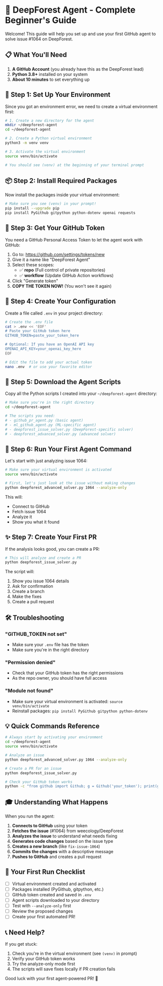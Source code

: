 # 🌲 DeepForest Agent - Complete Beginner's Guide

Welcome! This guide will help you set up and use your first GitHub agent to solve issue #1064 on DeepForest.

## 📋 What You'll Need

1. **A GitHub Account** (you already have this as the DeepForest lead)
2. **Python 3.8+** installed on your system
3. **About 10 minutes** to set everything up

## 🚀 Step 1: Set Up Your Environment

Since you got an environment error, we need to create a virtual environment first:

```bash
# 1. Create a new directory for the agent
mkdir ~/deepforest-agent
cd ~/deepforest-agent

# 2. Create a Python virtual environment
python3 -m venv venv

# 3. Activate the virtual environment
source venv/bin/activate

# You should see (venv) at the beginning of your terminal prompt
```

## 📦 Step 2: Install Required Packages

Now install the packages inside your virtual environment:

```bash
# Make sure you see (venv) in your prompt!
pip install --upgrade pip
pip install PyGithub gitpython python-dotenv openai requests
```

## 🔑 Step 3: Get Your GitHub Token

You need a GitHub Personal Access Token to let the agent work with GitHub:

1. Go to: https://github.com/settings/tokens/new
2. Give it a name like "DeepForest Agent"
3. Select these scopes:
   - ✅ **repo** (Full control of private repositories)
   - ✅ **workflow** (Update GitHub Action workflows)
4. Click "Generate token"
5. **COPY THE TOKEN NOW!** (You won't see it again)

## 📝 Step 4: Create Your Configuration

Create a file called `.env` in your project directory:

```bash
# Create the .env file
cat > .env << 'EOF'
# Paste your GitHub token here
GITHUB_TOKEN=paste_your_token_here

# Optional: If you have an OpenAI API key
OPENAI_API_KEY=your_openai_key_here
EOF

# Edit the file to add your actual token
nano .env  # or use your favorite editor
```

## 🎯 Step 5: Download the Agent Scripts

Copy all the Python scripts I created into your `~/deepforest-agent` directory:

```bash
# Make sure you're in the right directory
cd ~/deepforest-agent

# The scripts you need:
# - github_pr_agent.py (basic agent)
# - ml_github_agent.py (ML-specific agent)
# - deepforest_issue_solver.py (DeepForest-specific solver)
# - deepforest_advanced_solver.py (advanced solver)
```

## 🏃 Step 6: Run Your First Agent Command

Let's start with just analyzing issue 1064:

```bash
# Make sure your virtual environment is activated
source venv/bin/activate

# First, let's just look at the issue without making changes
python deepforest_advanced_solver.py 1064 --analyze-only
```

This will:
- Connect to GitHub
- Fetch issue 1064
- Analyze it
- Show you what it found

## ✨ Step 7: Create Your First PR

If the analysis looks good, you can create a PR:

```bash
# This will analyze and create a PR
python deepforest_issue_solver.py
```

The script will:
1. Show you issue 1064 details
2. Ask for confirmation
3. Create a branch
4. Make the fixes
5. Create a pull request

## 🛠️ Troubleshooting

### "GITHUB_TOKEN not set"
- Make sure your `.env` file has the token
- Make sure you're in the right directory

### "Permission denied"
- Check that your GitHub token has the right permissions
- As the repo owner, you should have full access

### "Module not found"
- Make sure your virtual environment is activated: `source venv/bin/activate`
- Reinstall packages: `pip install PyGithub gitpython python-dotenv`

## 💡 Quick Commands Reference

```bash
# Always start by activating your environment
cd ~/deepforest-agent
source venv/bin/activate

# Analyze an issue
python deepforest_advanced_solver.py 1064 --analyze-only

# Create a PR for an issue
python deepforest_issue_solver.py

# Check your GitHub token works
python -c "from github import Github; g = Github('your_token'); print(g.get_user().login)"
```

## 🎓 Understanding What Happens

When you run the agent:

1. **Connects to GitHub** using your token
2. **Fetches the issue** (#1064) from weecology/DeepForest
3. **Analyzes the issue** to understand what needs fixing
4. **Generates code changes** based on the issue type
5. **Creates a new branch** (like `fix-issue-1064`)
6. **Commits the changes** with a descriptive message
7. **Pushes to GitHub** and creates a pull request

## 🚦 Your First Run Checklist

- [ ] Virtual environment created and activated
- [ ] Packages installed (PyGithub, gitpython, etc.)
- [ ] GitHub token created and saved in `.env`
- [ ] Agent scripts downloaded to your directory
- [ ] Test with `--analyze-only` first
- [ ] Review the proposed changes
- [ ] Create your first automated PR!

## 📞 Need Help?

If you get stuck:
1. Check you're in the virtual environment (see `(venv)` in prompt)
2. Verify your GitHub token works
3. Try the analyze-only mode first
4. The scripts will save fixes locally if PR creation fails

Good luck with your first agent-powered PR! 🚀